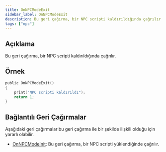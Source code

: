 ```yaml
---
title: OnNPCModeExit
sidebar_label: OnNPCModeExit
description: Bu geri çağırma, bir NPC scripti kaldırıldığında çağrılır.
tags: ["npc"]
---
```


## Açıklama

Bu geri çağırma, bir NPC scripti kaldırıldığında çağrılır.

## Örnek

```c
public OnNPCModeExit()
{
    print("NPC scripti kaldırıldı");
    return 1;
}
```

## Bağlantılı Geri Çağırmalar

Aşağıdaki geri çağırmalar bu geri çağırma ile bir şekilde ilişkili olduğu için yararlı olabilir.

- [OnNPCModeInit](OnNPCModeInit): Bu geri çağırma, bir NPC scripti yüklendiğinde çağrılır.
